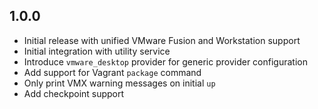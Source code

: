 ## 1.0.0

  - Initial release with unified VMware Fusion and Workstation support
  - Initial integration with utility service
  - Introduce `vmware_desktop` provider for generic provider configuration
  - Add support for Vagrant `package` command
  - Only print VMX warning messages on initial `up`
  - Add checkpoint support
